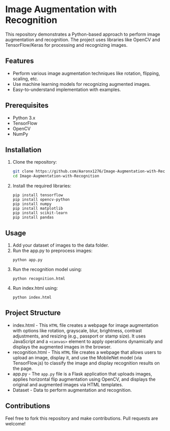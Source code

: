 # Image Augmentation with Recognition

This repository demonstrates a Python-based approach to perform image augmentation and recognition. The project uses libraries like OpenCV and TensorFlow/Keras for processing and recognizing images.

## Features

- Perform various image augmentation techniques like rotation, flipping, scaling, etc.
- Use machine learning models for recognizing augmented images.
- Easy-to-understand implementation with examples.

## Prerequisites

- Python 3.x
- TensorFlow
- OpenCV
- NumPy

## Installation

1. Clone the repository:
   ```bash
   git clone https://github.com/Aaronx1276/Image-Augmentation-with-Recognition.git
   cd Image-Augmentation-with-Recognition
2. Install the required libraries:
   ```
   pip install tensorflow
   pip install opencv-python
   pip install numpy
   pip install matplotlib
   pip install scikit-learn
   pip install pandas
   ```

## Usage
1. Add your dataset of images to the data folder.
2. Run the app.py to preprocess images:
   ```
   python app.py
   ```
3. Run the recognition model using:
   ```
   python recognition.html
   ```
5. Run index.html using:
   ```
   python index.html
   ```

## Project Structure
- index.html - This `HTML` file creates a webpage for image augmentation with options like rotation, grayscale, blur, brightness, contrast adjustments, and resizing (e.g., passport or stamp size). It uses JavaScript and a `<canvas>` element to apply operations dynamically and displays the augmented images in the browser.
- recognition.html - This `HTML` file creates a webpage that allows users to upload an image, display it, and use the MobileNet model (via TensorFlow.js) to classify the image and display recognition results on the page.
- app.py - The `app.py` file is a Flask application that uploads images, applies horizontal flip augmentation using OpenCV, and displays the original and augmented images via HTML templates.
- Dataset - Data to perform augmentation and recognition.

## Contributions
Feel free to fork this repository and make contributions. Pull requests are welcome!
